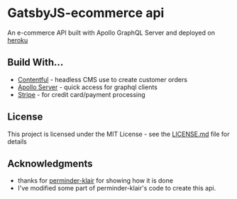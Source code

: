 # GatsbyJS-ecommerce api

An e-commerce API built with Apollo GraphQL Server and deployed on [heroku](https://e-commerce-apollo-server.herokuapp.com/)

## Build With...

- [Contentful](https://www.contentful.com/) - headless CMS use to create customer orders
- [Apollo Server](https://apollographql.com/docs/apollo-server/) - quick access for graphql clients
- [Stripe](https://stripe.com/en-ca) - for credit card/payment processing

## License

This project is licensed under the MIT License - see the [LICENSE.md](LICENSE.md) file for details

## Acknowledgments

- thanks for [perminder-klair](https://github.com/perminder-klair/gatsbyjs-ecommerce/tree/api) for showing how it is done
- I've modified some part of perminder-klair's code to create this api.
